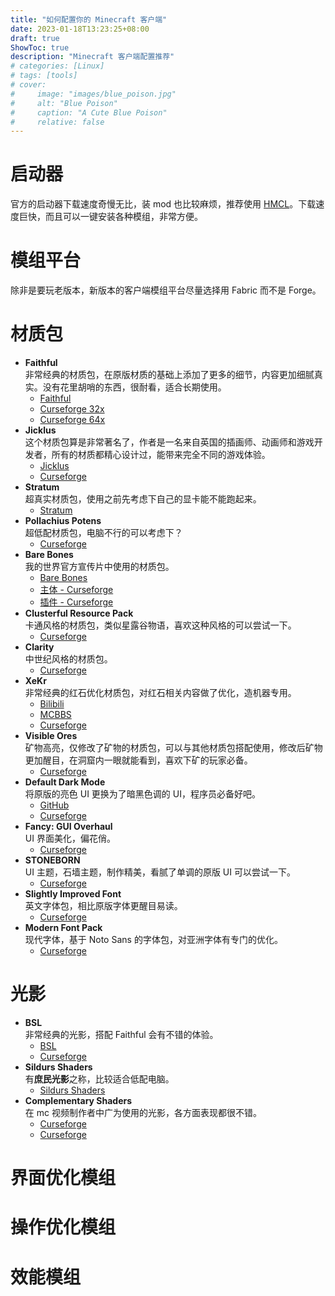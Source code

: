 ```yaml
---
title: "如何配置你的 Minecraft 客户端"
date: 2023-01-18T13:23:25+08:00
draft: true
ShowToc: true
description: "Minecraft 客户端配置推荐"
# categories: [Linux]
# tags: [tools]
# cover:
#     image: "images/blue_poison.jpg"
#     alt: "Blue Poison"
#     caption: "A Cute Blue Poison"
#     relative: false
---
```


# 启动器

官方的启动器下载速度奇慢无比，装 mod 也比较麻烦，推荐使用 [HMCL](https://github.com/huanghongxun/HMCL)。下载速度巨快，而且可以一键安装各种模组，非常方便。

# 模组平台

除非是要玩老版本，新版本的客户端模组平台尽量选择用 Fabric 而不是 Forge。

# 材质包

- **Faithful**\
非常经典的材质包，在原版材质的基础上添加了更多的细节，内容更加细腻真实。没有花里胡哨的东西，很耐看，适合长期使用。
  - [Faithful](https://faithfulpack.net/)
  - [Curseforge 32x](https://www.curseforge.com/minecraft/texture-packs/faithful-32x)
  - [Curseforge 64x](https://www.curseforge.com/minecraft/texture-packs/faithful-64x)
- **Jicklus**\
这个材质包算是非常著名了，作者是一名来自英国的插画师、动画师和游戏开发者，所有的材质都精心设计过，能带来完全不同的游戏体验。
  - [Jicklus](https://www.jicklus.com/)
  - [Curseforge](https://www.curseforge.com/minecraft/texture-packs/jicklus)
- **Stratum**\
超真实材质包，使用之前先考虑下自己的显卡能不能跑起来。
  - [Stratum](https://continuum.graphics/stratum-resourcepack/)
- **Pollachius Potens**\
超低配材质包，电脑不行的可以考虑下？
  - [Curseforge](https://www.curseforge.com/minecraft/texture-packs/pollachius-potens)
- **Bare Bones**\
我的世界官方宣传片中使用的材质包。
  - [Bare Bones](https://www.planetminecraft.com/texture-pack/bare-bones/)
  - [主体 - Curseforge](https://www.curseforge.com/minecraft/texture-packs/bb)
  - [插件 - Curseforge](https://www.curseforge.com/minecraft/texture-packs/bare-bones-flux-enhanced-addon)
- **Clusterful Resource Pack**\
卡通风格的材质包，类似星露谷物语，喜欢这种风格的可以尝试一下。
  - [Curseforge](https://www.curseforge.com/minecraft/texture-packs/clusterful)
- **Clarity**\
中世纪风格的材质包。
  - [Curseforge](https://www.curseforge.com/minecraft/texture-packs/clarity)
- **XeKr**\
非常经典的红石优化材质包，对红石相关内容做了优化，造机器专用。
  - [Bilibili](https://space.bilibili.com/5930630)
  - [MCBBS](https://www.mcbbs.net/thread-823957-1-1.html)
  - [Curseforge](https://www.curseforge.com/minecraft/texture-packs/xekr-redstone-display)
- **Visible Ores**\
矿物高亮，仅修改了矿物的材质包，可以与其他材质包搭配使用，修改后矿物更加醒目，在洞窟内一眼就能看到，喜欢下矿的玩家必备。
  - [Curseforge](https://www.curseforge.com/minecraft/texture-packs/visible-ores)
- **Default Dark Mode**\
将原版的亮色 UI 更换为了暗黑色调的 UI，程序员必备好吧。
  - [GitHub](https://github.com/nebuIr/Default-Dark-Mode)
  - [Curseforge](https://www.curseforge.com/minecraft/texture-packs/default-dark-mode)
- **Fancy: GUI Overhaul**\
UI 界面美化，偏花俏。
  - [Curseforge](https://www.curseforge.com/minecraft/texture-packs/fancy-gui-overhaul)
- **STONEBORN**\
UI 主题，石墙主题，制作精美，看腻了单调的原版 UI 可以尝试一下。
  - [Curseforge](https://www.curseforge.com/minecraft/texture-packs/stoneborn)
- **Slightly Improved Font**\
英文字体包，相比原版字体更醒目易读。
  - [Curseforge](https://www.curseforge.com/minecraft/texture-packs/slightly-improved-font)
- **Modern Font Pack**\
现代字体，基于 Noto Sans 的字体包，对亚洲字体有专门的优化。
  - [Curseforge](https://www.curseforge.com/minecraft/texture-packs/modern-font-pack)

# 光影

- **BSL**\
非常经典的光影，搭配 Faithful 会有不错的体验。
  - [BSL](https://www.bslshaders.com/)
  - [Curseforge](https://www.curseforge.com/minecraft/customization/bsl-shaders)
- **Sildurs Shaders**\
有**庶民光影**之称，比较适合低配电脑。
  - [Sildurs Shaders](https://sildurs-shaders.github.io/)
- **Complementary Shaders**\
在 mc 视频制作者中广为使用的光影，各方面表现都很不错。
  - [Curseforge](https://www.complementary.dev/shaders-v4/)
  - [Curseforge](https://www.curseforge.com/minecraft/customization/complementary-shaders)

# 界面优化模组


# 操作优化模组


# 效能模组

